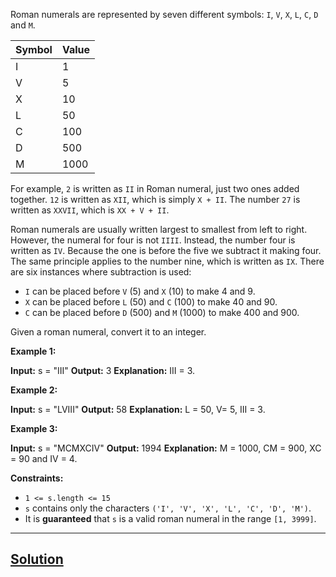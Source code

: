 Roman numerals are represented by seven different symbols: `I`, `V`, `X`, `L`, `C`, `D` and `M`.

| **Symbol** | **Value** |
|-------|---------|
| I     | 1       |
| V     | 5       |
| X     | 10      |
| L     | 50      |
| C     | 100     |
| D     | 500     |
| M     | 1000    |

For example, `2` is written as `II` in Roman numeral, just two ones added together. `12` is written as `XII`, which is simply `X + II`. The number `27` is written as `XXVII`, which is `XX + V + II`.

Roman numerals are usually written largest to smallest from left to right. However, the numeral for four is not `IIII`. Instead, the number four is written as `IV`. Because the one is before the five we subtract it making four. The same principle applies to the number nine, which is written as `IX`. There are six instances where subtraction is used:

*   `I` can be placed before `V` (5) and `X` (10) to make 4 and 9. 
*   `X` can be placed before `L` (50) and `C` (100) to make 40 and 90. 
*   `C` can be placed before `D` (500) and `M` (1000) to make 400 and 900.

Given a roman numeral, convert it to an integer.

**Example 1:**

**Input:** s = "III"
**Output:** 3
**Explanation:** III = 3.

**Example 2:**

**Input:** s = "LVIII"
**Output:** 58
**Explanation:** L = 50, V= 5, III = 3.

**Example 3:**

**Input:** s = "MCMXCIV"
**Output:** 1994
**Explanation:** M = 1000, CM = 900, XC = 90 and IV = 4.

**Constraints:**

*   `1 <= s.length <= 15`
*   `s` contains only the characters `('I', 'V', 'X', 'L', 'C', 'D', 'M')`.
*   It is **guaranteed** that `s` is a valid roman numeral in the range `[1, 3999]`.

---
## [Solution](https://pythontutor.com/visualize.html#code=class%20Solution%3A%0A%20%20%20%20def%20romanToInt%28self,%20s%3A%20str%29%20-%3E%20int%3A%0A%20%20%20%20%20%20%20%20roman_map%20%3D%20%7B%0A%20%20%20%20%20%20%20%20%20%20%20%20%22I%22%3A%201,%20%22V%22%3A%205,%20%22X%22%3A%2010,%20%22L%22%3A%2050,%20%22C%22%3A%20100,%20%22D%22%3A%20500,%20%22M%22%3A%201000%0A%20%20%20%20%20%20%20%20%7D%0A%20%20%20%20%20%20%20%20%0A%20%20%20%20%20%20%20%20value%20%3D%200%0A%20%20%20%20%20%20%20%20i%20%3D%200%0A%20%20%20%20%20%20%20%20while%20i%3Clen%28s%29%3A%0A%20%20%20%20%20%20%20%20%20%20%20%20if%20i%20%3C%20len%28s%29%20-%201%20and%20roman_map%5Bs%5Bi%5D%5D%20%3C%20roman_map%5Bs%5Bi%20%2B%201%5D%5D%3A%0A%20%20%20%20%20%20%20%20%20%20%20%20%20%20%20%20value%20%2B%3D%20%20roman_map%5Bs%5Bi%20%2B%201%5D%5D%20-%20roman_map%5Bs%5Bi%5D%5D%0A%20%20%20%20%20%20%20%20%20%20%20%20%20%20%20%20i%20%2B%3D%202%0A%20%20%20%20%20%20%20%20%20%20%20%20else%3A%0A%20%20%20%20%20%20%20%20%20%20%20%20%20%20%20%20value%20%2B%3D%20roman_map%5Bs%5Bi%5D%5D%0A%20%20%20%20%20%20%20%20%20%20%20%20%20%20%20%20i%20%2B%3D1%0A%20%20%20%20%0A%20%20%20%20%20%20%20%20return%20value&cumulative=false&heapPrimitives=nevernest&mode=edit&origin=opt-frontend.js&py=3&rawInputLstJSON=%5B%5D&textReferences=false)
